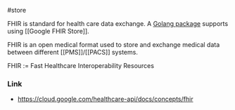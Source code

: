 #store

FHIR is standard for health care data exchange. A [Golang package](https://pkg.go.dev/google.golang.org/api/healthcare/v1#pkg-overview) supports using [[Google FHIR Store]].

FHIR is an open medical format used to store and exchange medical data between different [[PMS]]/[[PACS]] systems.

FHIR := Fast Healthcare Interoperability Resources

### Link
- https://cloud.google.com/healthcare-api/docs/concepts/fhir